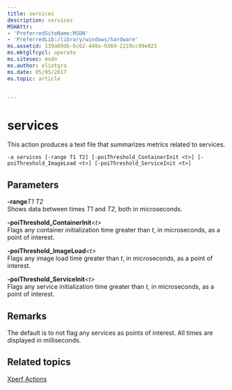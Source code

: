```yaml
---
title: services
description: services
MSHAttr:
- 'PreferredSiteName:MSDN'
- 'PreferredLib:/library/windows/hardware'
ms.assetid: 139a09db-6c62-449a-9369-2219cc99e823
ms.mktglfcycl: operate
ms.sitesec: msdn
ms.author: eliotgra
ms.date: 05/05/2017
ms.topic: article


---
```


# services


This action produces a text file that summarizes metrics related to services.

```
-a services [-range T1 T2] [-poiThreshold_ContainerInit <t>] [-poiThreshold_ImageLoad <t>] [-poiThreshold_ServiceInit <t>]
```

## Parameters


<a href="" id="-ranget1-t2"></a>**-range***T1 T2*  
Shows data between times *T1* and *T2*, both in microseconds.

<a href="" id="-poithreshold-containerinit-t-"></a>**-poiThreshold\_ContainerInit**<em>&lt;t&gt;</em>  
Flags any container initialization time greater than *t*, in microseconds, as a point of interest.

<a href="" id="-poithreshold-imageload-t-"></a>**-poiThreshold\_ImageLoad**<em>&lt;t&gt;</em>  
Flags any image load time greater than *t*, in microseconds, as a point of interest.

<a href="" id="-poithreshold-serviceinit-t-"></a>**-poiThreshold\_ServiceInit**<em>&lt;t&gt;</em>  
Flags any service initialization time greater than *t*, in microseconds, as a point of interest.

## Remarks


The default is to not flag any services as points of interest. All times are displayed in milliseconds.

## Related topics


[Xperf Actions](xperf-actions.md)

 

 







